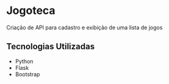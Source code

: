 # Jogoteca 

Criação de API para cadastro e exibição de uma lista de jogos 

## Tecnologias Utilizadas

* Python
* Flask
* Bootstrap  


